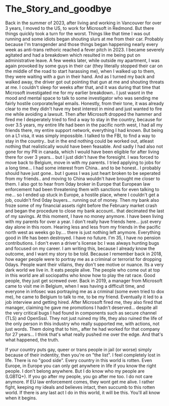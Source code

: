 # The_Story_and_goodbye

Back in the summer of 2023, after living and working in Vancouver for over 3 years, I moved to the US, to work for Microsoft in Redmond. But there things quickly took a turn for the worst. Things like that time I was out running and some idiots began shouting slurs at me from their car. Probably because I'm transgender and those things began happening nearly every week as anti-trans rethoric reached a fever pitch in 2023. I became severely agitated and had a breakdown which resulted in me being put on administrative leave. A few weeks later, while outside my apartment, I was again provoked by some guys in their car (they literally stopped their car on the middle of the road to start harassing me), when I walked up to them, they were waiting with a gun in their hand. And as I turned my back and walked away, the driver got out pointing that gun at me and shouting threats at me. I couldn't sleep for weeks after that, and it was during that time that Microsoft investigated  me for my earlier breakdown.. I just wasnt in the mood and mental space to talk to some investigator who was sending me fairly hostile corporate/legal emails. Honestly, from their tone, it was already clear to me they didn't have my best interest in mind and just wanted to fire me while avoiding a lawsuit. Then after Microsoft dropped the hammer and fired me I desperately tried to find a way to stay in the country, because for over 3.5 years, my entire life had been in the pacific north west, I had all my friends there, my entire support network, everything I had known. But being on a L1 visa, it was simply impossible. I talked to the FBI, to find a way to stay in the country.. but in the end nothing could be worked out, atleast nothing that realistically would have been feasable. And sadly I had also not gone for my PR in canada, which I would have been eligible for after living there for over 3 years... but I just didn't have the foresight. I was forced to move back to Belgium, move in with my parents. I tried applying to jobs for a long time... I had some interest from China.. and to be honest.. I probably should have just gone.. but I guess I was just heart broken to be seperated from my friends.. and moving to China wouldn't have brought me closer to them. I also got to hear from 0day broker in Europe that European law enforcement had been threatening them with sanctions for even talking to me... so I ended up stuck in Europe, a hostile place, where I couldn't get a job, couldn't find 0day buyers... running out of money. Then my bank also froze some of my financial assets right before the February market crash and began the procedure to close my bank account.. that decimated the last of my savings. At this moment, I have no money anymore. I have been living with my parents for over a year. I don't really have friends here... just every day alone in this room. Hearing less and less from my friends in the pacific north west as weeks go by.... there is just nothing left anymore. Everything good in life has been destroyed. I have no future. I'm 35, I have no pension contributions. I don't even a driver's license bc I was always hunting bugs and focused on my career. I am writing this, because I already know the outcome, and I want my story to be told. Because I remember back in 2018, how eager people were to portray me as a criminal or terrorist for dropping 0days. People want their villains, they don't see motive or nuance. Its a very dark world we live in. It eats people alive. The people who come out at top in this world are all sociopaths who know how to play the rat race. Good people, they just get screwed over. Back in 2019, a manager from Microsoft came to visit me in Belgium, when I was having a difficult time, and everyone in infosec was portraying me as a criminal (some even tried to dox me), he came to Belgium to talk to me, to be my friend. Eventually it led to a job interview and getting hired. After Microsoft fired me, they also fired that manager, claiming he gave me promotions I hadn't deserved... despite all the very critical bugs I had found in components such as secure channel (TLS) and OpenSssl. They not just ruined my life, they also ruined the life of the only person in this industry who really supported me, with actions, not just words. Them doing that to him,, after he had worked for that company for 27 years... I think that's what really pushed me over the edge. And that's what happened, the truth.

If your country puts gay, queer or trans people in jail (or worse) simply because of their indentity, then you're on "the list". I feel completely lost in life. There is no "good side". Every country in this world is rotten. Even Europe, in Europe you can only get anywhere in life if you know the right people. I don't belong anywhere. But I do know who my people are (LGBTQ+). If you go after my people, you go after me too. I do not care anymore. If EU law enforcement comes, they wont get me alive. I rather fight, keeping my ideals and believes intact, then succumb to this rotten world. If there is any last act I do in this world, it will be this. You'll all know when it begins.


